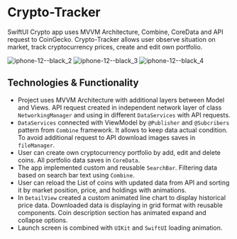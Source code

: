 # Crypto-Tracker
SwiftUI Crypto app uses MVVM Architecture, Combine, CoreData and API request to CoinGecko. Crypto-Tracker allows user observe situation on market, track cryptocurrency prices, create and edit own portfolio.

![iphone-12--black_2](https://user-images.githubusercontent.com/94032706/170821906-cdcb82e2-2170-442d-bd75-cec458d435e6.jpg)
![iphone-12--black_3](https://user-images.githubusercontent.com/94032706/170821985-e0057237-fd6f-4015-b899-458c127b6c7c.jpg)
![iphone-12--black_4](https://user-images.githubusercontent.com/94032706/170822051-63fa7a45-0f47-4a55-92a3-bd6af73d516a.jpg)


## Technologies & Functionality 

- Project uses MVVM Architecture with additional layers between Model and Views. API request created in independent network layer of class `NetworkingManager` and using in different `DataServices` with API requests.
- `DataServices` connected with ViewModel by `@Publisher` and `@Subcribers` pattern from `Combine` framework. It allows to keep data actual condition. To avoid additional request to API download images saves in `fileManager`.
- User can create own cryptocurrency portfolio by add, edit and delete coins. All portfolio data saves in `CoreData`.
- The app implemented custom and reusable `SearchBar`. Filtering data based on search bar text using `Combine`.
- User can reload the List of coins with updated data from API and sorting it by market position, price, and holdings with animations.
- In `DetailView` created a custom animated line chart to display historical price data. Downloaded data is displaying in grid format with reusable components. Coin description section has animated expand and collapse options.
- Launch screen is combined with `UIKit` and `SwiftUI` loading animation.
